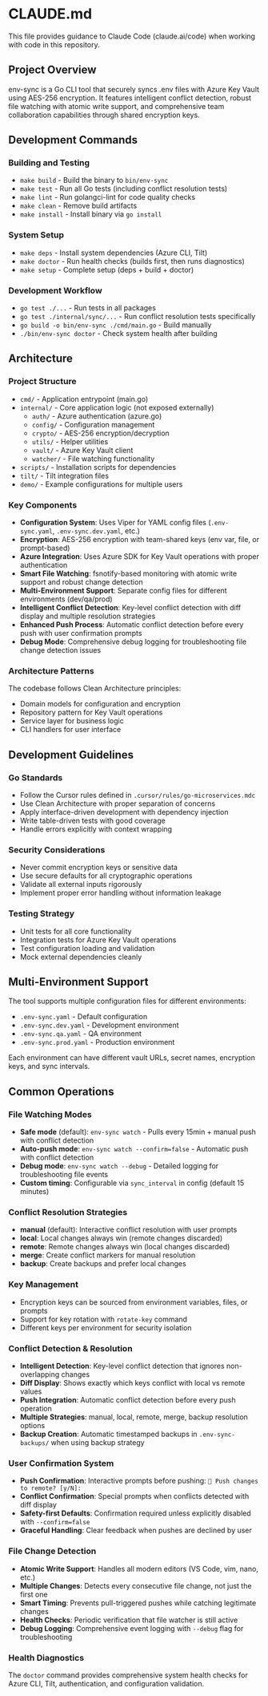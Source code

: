# CLAUDE.md

This file provides guidance to Claude Code (claude.ai/code) when working with code in this repository.

## Project Overview

env-sync is a Go CLI tool that securely syncs .env files with Azure Key Vault using AES-256 encryption. It features intelligent conflict detection, robust file watching with atomic write support, and comprehensive team collaboration capabilities through shared encryption keys.

## Development Commands

### Building and Testing
- `make build` - Build the binary to `bin/env-sync`
- `make test` - Run all Go tests (including conflict resolution tests)
- `make lint` - Run golangci-lint for code quality checks
- `make clean` - Remove build artifacts
- `make install` - Install binary via `go install`

### System Setup
- `make deps` - Install system dependencies (Azure CLI, Tilt)
- `make doctor` - Run health checks (builds first, then runs diagnostics)
- `make setup` - Complete setup (deps + build + doctor)

### Development Workflow
- `go test ./...` - Run tests in all packages
- `go test ./internal/sync/...` - Run conflict resolution tests specifically
- `go build -o bin/env-sync ./cmd/main.go` - Build manually
- `./bin/env-sync doctor` - Check system health after building

## Architecture

### Project Structure
- `cmd/` - Application entrypoint (main.go)
- `internal/` - Core application logic (not exposed externally)
  - `auth/` - Azure authentication (azure.go)
  - `config/` - Configuration management
  - `crypto/` - AES-256 encryption/decryption
  - `utils/` - Helper utilities
  - `vault/` - Azure Key Vault client
  - `watcher/` - File watching functionality
- `scripts/` - Installation scripts for dependencies
- `tilt/` - Tilt integration files
- `demo/` - Example configurations for multiple users

### Key Components
- **Configuration System**: Uses Viper for YAML config files (`.env-sync.yaml`, `.env-sync.dev.yaml`, etc.)
- **Encryption**: AES-256 encryption with team-shared keys (env var, file, or prompt-based)
- **Azure Integration**: Uses Azure SDK for Key Vault operations with proper authentication
- **Smart File Watching**: fsnotify-based monitoring with atomic write support and robust change detection
- **Multi-Environment Support**: Separate config files for different environments (dev/qa/prod)
- **Intelligent Conflict Detection**: Key-level conflict detection with diff display and multiple resolution strategies
- **Enhanced Push Process**: Automatic conflict detection before every push with user confirmation prompts
- **Debug Mode**: Comprehensive debug logging for troubleshooting file change detection issues

### Architecture Patterns
The codebase follows Clean Architecture principles:
- Domain models for configuration and encryption
- Repository pattern for Key Vault operations
- Service layer for business logic
- CLI handlers for user interface

## Development Guidelines

### Go Standards
- Follow the Cursor rules defined in `.cursor/rules/go-microservices.mdc`
- Use Clean Architecture with proper separation of concerns
- Apply interface-driven development with dependency injection
- Write table-driven tests with good coverage
- Handle errors explicitly with context wrapping

### Security Considerations
- Never commit encryption keys or sensitive data
- Use secure defaults for all cryptographic operations
- Validate all external inputs rigorously
- Implement proper error handling without information leakage

### Testing Strategy
- Unit tests for all core functionality
- Integration tests for Azure Key Vault operations
- Test configuration loading and validation
- Mock external dependencies cleanly

## Multi-Environment Support

The tool supports multiple configuration files for different environments:
- `.env-sync.yaml` - Default configuration
- `.env-sync.dev.yaml` - Development environment
- `.env-sync.qa.yaml` - QA environment  
- `.env-sync.prod.yaml` - Production environment

Each environment can have different vault URLs, secret names, encryption keys, and sync intervals.

## Common Operations

### File Watching Modes
- **Safe mode** (default): `env-sync watch` - Pulls every 15min + manual push with conflict detection
- **Auto-push mode**: `env-sync watch --confirm=false` - Automatic push with conflict detection
- **Debug mode**: `env-sync watch --debug` - Detailed logging for troubleshooting file events
- **Custom timing**: Configurable via `sync_interval` in config (default 15 minutes)

### Conflict Resolution Strategies
- **manual** (default): Interactive conflict resolution with user prompts
- **local**: Local changes always win (remote changes discarded)
- **remote**: Remote changes always win (local changes discarded)  
- **merge**: Create conflict markers for manual resolution
- **backup**: Create backups and prefer local changes

### Key Management
- Encryption keys can be sourced from environment variables, files, or prompts
- Support for key rotation with `rotate-key` command
- Different keys per environment for security isolation

### Conflict Detection & Resolution
- **Intelligent Detection**: Key-level conflict detection that ignores non-overlapping changes
- **Diff Display**: Shows exactly which keys conflict with local vs remote values
- **Push Integration**: Automatic conflict detection before every push operation
- **Multiple Strategies**: manual, local, remote, merge, backup resolution options
- **Backup Creation**: Automatic timestamped backups in `.env-sync-backups/` when using backup strategy

### User Confirmation System
- **Push Confirmation**: Interactive prompts before pushing: `🚀 Push changes to remote? [y/N]:`
- **Conflict Confirmation**: Special prompts when conflicts detected with diff display
- **Safety-first Defaults**: Confirmation required unless explicitly disabled with `--confirm=false`
- **Graceful Handling**: Clear feedback when pushes are declined by user

### File Change Detection
- **Atomic Write Support**: Handles all modern editors (VS Code, vim, nano, etc.)
- **Multiple Changes**: Detects every consecutive file change, not just the first one
- **Smart Timing**: Prevents pull-triggered pushes while catching legitimate changes
- **Health Checks**: Periodic verification that file watcher is still active
- **Debug Logging**: Comprehensive event logging with `--debug` flag for troubleshooting

### Health Diagnostics
The `doctor` command provides comprehensive system health checks for Azure CLI, Tilt, authentication, and configuration validation.